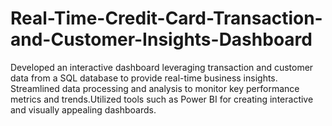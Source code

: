 # Real-Time-Credit-Card-Transaction-and-Customer-Insights-Dashboard
Developed an interactive dashboard leveraging transaction and customer data from a SQL database to provide real-time business insights. Streamlined data processing and analysis to monitor key performance metrics and trends.Utilized tools such as Power BI for creating interactive and visually appealing dashboards.
